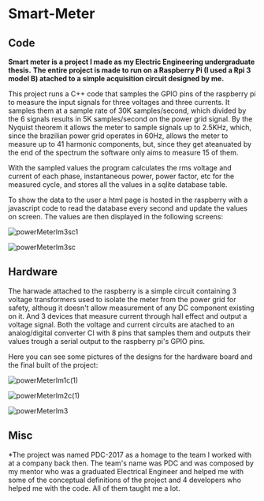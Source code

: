 # Smart-Meter

## Code
**Smart meter is a project I made as my Electric Engineering undergraduate thesis.**
**The entire project is made to run on a Raspberry Pi (I used a Rpi 3 model B) atached to a simple acquisition circuit designed by me.**

This project runs a C++ code that samples the GPIO pins of the raspberry pi to measure the input signals for three voltages and three currents. It samples them at a sample rate of 30K samples/second, which divided by the 6 signals results in 5K samples/second on the power grid signal. By the Nyquist theorem it allows the meter to sample signals up to 2.5KHz, which, since the brazilian power grid operates in 60Hz, allows the meter to measure up to 41 harmonic components, but, since they get ateanuated by the end of the spectrum the software only aims to measure 15 of them.

With the sampled values the program calculates the rms voltage and current of each phase, instantaneous power, power factor, etc for the measured cycle, and stores all the values in a sqlite database table.

To show the data to the user a html page is hosted in the raspberry with a javascript code to read the database every second and update the values on screen. The values are then displayed in the following screens:

![powerMeterIm3sc1](https://user-images.githubusercontent.com/47705676/131225132-ed8414c1-c257-4a3b-a588-776cac7f0bce.jpg)

![powerMeterIm3sc](https://user-images.githubusercontent.com/47705676/131225140-1d5004b9-7848-48a4-927d-3169480b2e54.jpg)

## Hardware
The harwade attached to the raspberry is a simple circuit containing 3 voltage transformers used to isolate the meter from the power grid for safety, althoug it doesn't allow measurement of any DC component existing on it. And 3 devices that measure current through hall effect and output a voltage signal. Both the voltage and current circuits are atached to an analog/digital converter CI with 8 pins that samples them and outputs their values trough a serial output to the raspberry pi's GPIO pins.

Here you can see some pictures of the designs for the hardware board and the final built of the project:

![powerMeterIm1c(1)](https://user-images.githubusercontent.com/47705676/131225156-eb9aa37d-e299-490d-a9aa-8ee69e525fe5.jpg)

![powerMeterIm2c(1)](https://user-images.githubusercontent.com/47705676/131225162-15a29c29-688f-4ff6-8870-33507caddd13.jpg)

![powerMeterIm3](https://user-images.githubusercontent.com/47705676/131225167-a7f89f78-29c4-45d8-8f5f-f31b500c6514.jpg)

## Misc
*The project was named PDC-2017 as a homage to the team I worked with at a company back then. The team's name was PDC and was composed by my mentor who was a graduated Electrical Engineer and helped me with some of the conceptual definitions of the project and 4 developers who helped me with the code. All of them taught me a lot.

